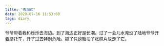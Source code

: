 ```yaml
---
title: '去海边'
date: 2020-07-16 11:53:60
tags: diary
---
```

爷爷带着我和烁烁去海边。到了海边正好是长潮。过了一会儿水淹没了陆地爷爷开着摩托车，开了过去特别危险。抓了只螃蟹拍了张照片放走了它。
